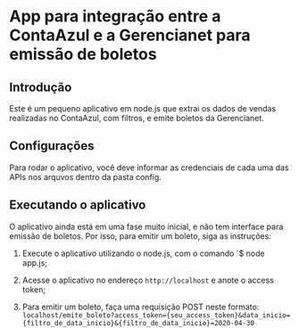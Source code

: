 # App para integração entre a ContaAzul e a Gerencianet para emissão de boletos

## Introdução

Este é um pequeno aplicativo em node.js que extrai os dados de vendas realizadas no ContaAzul, com filtros, e emite boletos da Gerencianet.

## Configurações

Para rodar o aplicativo, você deve informar as credenciais de cada uma das APIs nos arquvos dentro da pasta config.

## Executando o aplicativo

O aplicativo ainda está em uma fase muito inicial, e não tem interface para emissão de boletos. Por isso, para emitir um boleto, siga as instruções:

1. Execute o aplicativo utilizando o node.js, com o comando `\$ node app.js;

2. Acesse o aplicativo no endereço `http://localhost` e anote o access token;

3. Para emitir um boleto, faça uma requisição POST neste formato: `localhost/emite_boleto?access_token={seu_access_token}&data_inicio={filtro_de_data_inicio}&{filtro_de_data_inicio}=2020-04-30`
